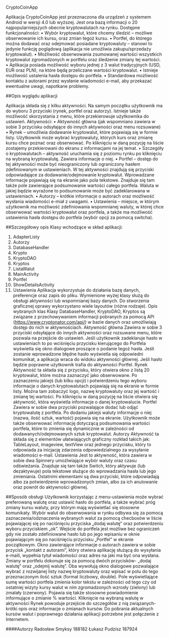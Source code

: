 CryptoCoinApp

Aplikacja CryptoCoinApp jest przeznaczona dla urządzeń z systemem Android w wersji 4.0 lub wyższej. Jest ona bazą informacji o 20 najpopularniejszych obecnie kryptowalutach na rynku.
Dostępne funkcjonalności:
  •	Wybór kryptowalut, które chcemy śledzić – możliwe obserwowanie ich kursu, oraz zmian tegoż kursu.
  •	Portfel, do którego można dodawać oraz odejmować posiadane kryptowaluty – stanowi to jedynie funkcję poglądową (aplikacja nie umożliwia zakupu/sprzedaży kryptowalut).
  •	Możliwość obserwowania zsumowanej wartości wszystkich kryptowalut zgromadzonych w portfelu oraz śledzenie zmiany tej wartości.
  •	Aplikacja posiada możliwość wyboru jednej z 3 walut tradycyjnych (USD, EUR oraz PLN), na które będą przeliczane wartości kryptowalut.
  •	Istnieje możliwość ustalenia hasła dostępu do portfela.
  •	Standardowa możliwość kontaktu z autorami przez wysłanie wiadomości e-mail, aby przekazać ewentualne uwagi, napotkane problemy.

##Opis wyglądu aplikacji

Aplikacja składa się z kilku aktywności. Na samym początku użytkownik ma do wyboru 3 przyciski (rynek, portfel oraz autorzy). Istnieje także możliwość skorzystania z menu, które przekierowuje użytkownika do ustawień.
Aktywności:
  •	Aktywność główna (jak wspomniano zawiera w sobie 3 przycisku odsyłające do innych aktywności oraz menu rozsuwane)
  •	Rynek – umożliwia dodawanie kryptowalut, które pojawiają się w formie listy. Użytkownik może wybrać kryptowaluty, których kurs oraz zmianę kursu chce poznać oraz obserwować. Po kliknięciu w daną pozycję na liście zostajemy przekierowani do ekranu z informacjami na jej temat.
  •	Szczegóły o kryptowalutach – aktywność uruchamia się z poziomu rynku po kliknięciu na wybraną kryptowalutę. Zawiera informacje o niej.
  •	Portfel – dostęp do tej aktywności może być nieograniczony lub ograniczony hasłem zdefiniowanym w ustawieniach. W tej aktywności znajdują się przyciski odpowiadające za dodawanie/odejmowanie kryptowalut. Wprowadzane informacje pojawiają się na ekranie jako pola tekstowe. Znajduje się tam także pole zawierające podsumowanie wartości całego portfela. Waluta w jakiej będzie wyrażone to podsumowanie może być zadeklarowana w ustawieniach.
  •	Autorzy – krótkie informacje o autorach oraz możliwość wysłania wiadomości e-miał z uwagami.
  •	Ustawienia – miejsce, w którym użytkownik ma możliwość zdefiniowania wspomnianej waluty, w której chce obserwować wartości kryptowalut oraz portfela, a także ma możliwość ustawienia hasła dostępu do portfela (wybór opcji za pomocą switcha).

##Szczegółowy opis
Klasy wchodzące w skład aplikacji:
1.	AdapterListy
2.	Autorzy
3.	DatabaseHandler
4.	Krypto
5.	KryptoDAO
6.	Kryptos
7.	ListaWalut
8.	MainActivity
9.	Portfel
10.	ShowDetailsActivity
11.	Ustawienia
Aplikacja wykorzystuje do działania bazę danych, preferencje oraz zapis do pliku. Wymienione wyżej klasy służą do obsługi aktywności lub wspomnianej bazy danych. 
Do stworzenia graficznej oprawy wykorzystano wiele layoutów (różne rodzaje).
Opis wybranych klas
Klasy DatabaseHandler, KryptoDAO, Kryptos są związane z przechowywaniem informacji pobranych za pomocą API (https://www.cryptonator.com/api/) w bazie danych oraz umożliwiają dostęp do nich w aktywnościach.
Aktywność główna
Zawiera w sobie 3 przyciski odsyłające do innych aktywności oraz rozsuwane menu, które pozwala na przejście do ustawień. Jeśli użytkownik zadeklaruje hasło w ustawieniach to po wciśnięciu przycisku kierującego do Portfela wyświetla się okno dialogowe proszące o podanie tegoż hasła. Jeśli zostanie wprowadzone błędne hasło wyświetla się odpowiedni komunikat, a aplikacja wraca do widoku aktywności głównej. Jeśli hasło będzie poprawne użytkownik trafia do aktywności Portfel.
Rynek
Aktywność ta składa się z przycisku, który otwiera okno z listą 20 kryptowalut, które można zaznaczyć jako obserwowane. Po zaznaczeniu jakiejś (lub kilku opcji) i potwierdzeniu tego wyboru informacje o danych kryptowalutach pojawiają się na ekranie w formie listy. Można tam zobaczyć logo, nazwę kryptowaluty oraz jej wartość i zmianę tej wartości. Po kliknięciu w daną pozycję na liście otwiera się aktywność, która wyświetla informacje o danej kryptowalucie.
Portfel
Zawiera w sobie dwa przyciski pozwalające dodać lub odjąć kryptowalutę z portfela. Po dodaniu jakiejś waluty informacje o niej (nazwa, ilość sztuk, wartość) pojawia się na ekranie. Użytkownik może także obserwować informację dotyczącą podsumowania wartości portfela, które to zmienia się dynamicznie w zależności od dodawanych/odejmowanych sztuk kryptowalut.
Autorzy
Aktywność ta składa się z elementów ułatwiających graficzny rozkład takich jak: TableLayout, imageview, textView oraz jednego przycisku, który to odpowiada za inicjację zdarzenia odpowiedzialnego za wysyłanie wiadomości e-mail. 
Ustawienia
Jest to aktywność, która zawiera w sobie dwa Spinnery umożlwiające wybór waluty oraz czasu odświeżania. Znajduje się tam także Switch, który aktywuje (lub dezaktywuje) pola tekstowe służące do wprowadzania hasła lub jego zmieniania. Ostatnimi elementami są dwa przyciski, które odpowiadają albo za potwierdzenie wprowadzonych zmian, albo za ich anulowanie oraz powrót do aktywności głównej.

##Sposób obsługi 
Użytkownik korzystając z menu-ustawienia może wybrać preferowaną walutę oraz ustawić hasło do portfela, a także wybrać próg zmiany kursu waluty, przy którym mają wyświetlać się stosowne komunikaty. 
Wybór walut do obserwowania w rynku odbywa się za pomocą zaznaczenia/odznaczenia wybranych walut za pomocą checboxów w liście pojawiającej się po naciśnięciu przyciska „dodaj walutę” oraz potwierdzeniu wyboru przyciskiem „ok”.
Wejście do portfela jest możliwe bez ograniczeń gdy nie zostało zdefiniowane hasło lub po jego wpisaniu w oknie pojawiającym się po naciśnięciu przycisku „Portfel” w ekranie początkowym.
Okno zawierające informacje o autorach zawiera w sobie przycisk „kontakt z autorami”, który otwiera aplikację służącą do wysyłania e-maili, wypełnia tytuł wiadomości oraz adres na jaki ma być ona wysłana.
Zmiany w portfelu dokonuje się za pomocą dwóch przycisków- „dodaj walutę” oraz „odejmij walutę”. Oba wywołują okno dialogowe pozwalające wybrać z rozwijanej listy nazwę kryptowaluty oraz wpisać w polu do tego przeznaczonym ilość sztuk (format liczbowy, double).
Pole wyświetlające sumę wartości portfela zmienia kolor tekstu w zależności od tego czy od ostatniej wizyty kursy walut w nim zgromadzonych wzrosły (zielony) lub zmalały (czerwony). Pojawia się także stosowne powiadomienie informujące o zmianie % wartości.
Kliknięcie na wybraną walutę w aktywności Rynek powoduje przejście do szczegółów z nią związanych- krótki opis oraz informacje o zmianach kursów.
Do pobrania aktualnych kursów walut i poprawnego działania aplikacji potrzebne jest połączenie z Internetem.

####Autorzy
Radosław Smyksy 188182
Łukasz Pudzisz 187924
